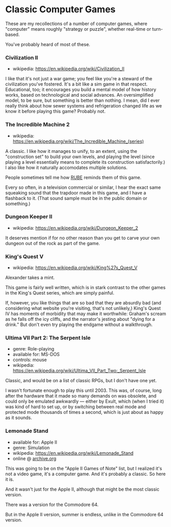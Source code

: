 Classic Computer Games
======================

These are my recollections of a number of computer games, where "computer"
means roughly "strategy or puzzle", whether real-time or turn-based.

You've probably heard of most of these.

### Civilization II

*   wikipedia: https://en.wikipedia.org/wiki/Civilization_II

I like that it's not just a war game; you feel like you're a steward of the
civilization you've fostered. It's a bit like a sim game in that respect.
Educational, too; it encourages you build a mental model of how history works,
based on technological and social advances. An oversimplified model, to be
sure, but something is better than nothing. I mean, did I ever really think
about how sewer systems and refrigeration changed life as we know it before
playing this game? Probably not.

### The Incredible Machine 2

*   wikipedia: https://en.wikipedia.org/wiki/The_Incredible_Machine_(series)

A classic. I like how it manages to unify, to an extent, using the
"construction set" to build your own levels, and playing the level (since
playing a level essentially means to complete its construction satisfactorily.)
I also like how it naturally accomodates multiple solutions.

People sometimes tell me how [RUBE][] reminds them of this game.

Every so often, in a television commercial or similar, I hear the exact same
squeaking sound that the trapdoor made in this game, and I have a flashback to
it. (That sound sample must be in the public domain or something.)

[RUBE]: http://catseye.tc/node/RUBE

### Dungeon Keeper II

*   wikipedia: https://en.wikipedia.org/wiki/Dungeon_Keeper_2

It deserves mention if for no other reason than you get to carve your own
dungeon out of the rock as part of the game.

### King's Quest V

*   wikipedia: https://en.wikipedia.org/wiki/King%27s_Quest_V

Alexander takes a mint.

This game is fairly well written, which is in stark contrast to the other games
in the King's Quest series, which are simply painful.

If, however, you like things that are so bad that they are absurdly bad (and
considering what website you're visiting, that's not unlikely,) King's Quest IV
has moments of morbidity that may make it worthwhile: Graham's scream as he
falls off the icy cliffs, and the narrator's jesting about "dying for a drink."
But don't even try playing the endgame without a walkthrough.

### Ultima VII Part 2: The Serpent Isle

*   genre: Role-playing
*   available for: MS-DOS
*   controls: mouse
*   wikipedia: https://en.wikipedia.org/wiki/Ultima_VII_Part_Two:_Serpent_Isle

Classic, and would be on a list of classic RPGs, but I don't have one yet.

I wasn't fortunate enough to play this until 2003. This was, of course, long
after the hardware that it made so many demands on was obsolete, and could only
be emulated awkwardly — either by Exult, which (when I tried it) was kind of
hard to set up, or by switching between real mode and protected mode thousands
of times a second, which is just about as happy as it sounds.

### Lemonade Stand

*   available for: Apple II
*   genre: Simulation
*   wikipedia: https://en.wikipedia.org/wiki/Lemonade_Stand
*   online @ [archive.org](https://archive.org/details/a2_Lemonade_Stand_1979_Apple)

This was going to be on the "Apple II Games of Note" list, but I realized it's
not a video game, it's a computer game.  And it's probably a classic.  So here it is.

And it wasn't just for the Apple II, although that might be the most classic version.

There was a version for the Commodore 64.

But in the Apple II version, summer is endless, unlike in the Commodore 64 version.
